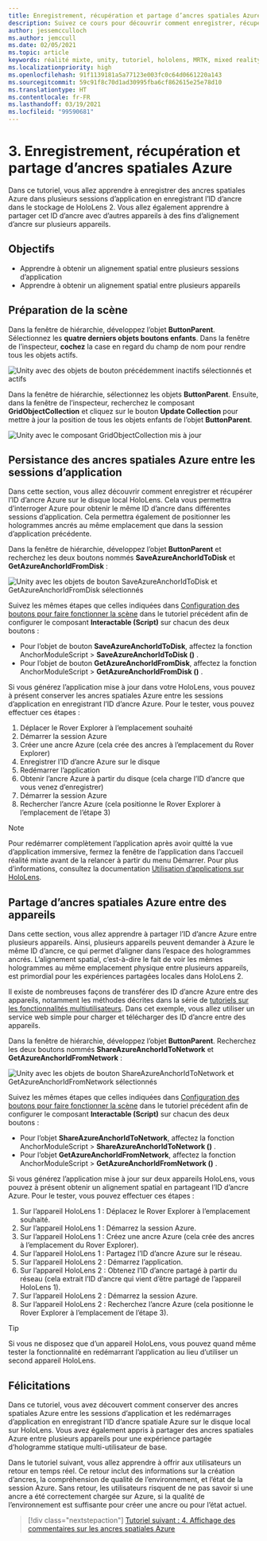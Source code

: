 ```yaml
---
title: Enregistrement, récupération et partage d’ancres spatiales Azure
description: Suivez ce cours pour découvrir comment enregistrer, récupérer et partager des ancres spatiales Azure dans une application de réalité mixte.
author: jessemcculloch
ms.author: jemccull
ms.date: 02/05/2021
ms.topic: article
keywords: réalité mixte, unity, tutoriel, hololens, MRTK, mixed reality toolkit, UWP, ancres spatiales Azure, sessions d’application
ms.localizationpriority: high
ms.openlocfilehash: 91f1139181a5a77123e003fc0c64d0661220a143
ms.sourcegitcommit: 59c91f8c70d1ad30995fba6cf862615e25e78d10
ms.translationtype: HT
ms.contentlocale: fr-FR
ms.lasthandoff: 03/19/2021
ms.locfileid: "99590681"
---
```

# <a name="3-saving-retrieving-and-sharing-azure-spatial-anchors"></a>3. Enregistrement, récupération et partage d’ancres spatiales Azure

Dans ce tutoriel, vous allez apprendre à enregistrer des ancres spatiales Azure dans plusieurs sessions d’application en enregistrant l’ID d’ancre dans le stockage de HoloLens 2. Vous allez également apprendre à partager cet ID d’ancre avec d’autres appareils à des fins d’alignement d’ancre sur plusieurs appareils.

## <a name="objectives"></a>Objectifs

* Apprendre à obtenir un alignement spatial entre plusieurs sessions d’application
* Apprendre à obtenir un alignement spatial entre plusieurs appareils

## <a name="preparing-the-scene"></a>Préparation de la scène

Dans la fenêtre de hiérarchie, développez l’objet **ButtonParent**. Sélectionnez les **quatre derniers objets boutons enfants**. Dans la fenêtre de l’inspecteur, **cochez** la case en regard du champ de nom pour rendre tous les objets actifs.

![Unity avec des objets de bouton précédemment inactifs sélectionnés et actifs](images/mr-learning-asa/asa-03-section1-step1-1.png)

Dans la fenêtre de hiérarchie, sélectionnez les objets **ButtonParent**. Ensuite, dans la fenêtre de l’inspecteur, recherchez le composant **GridObjectCollection** et cliquez sur le bouton **Update Collection** pour mettre à jour la position de tous les objets enfants de l’objet **ButtonParent**.

![Unity avec le composant GridObjectCollection mis à jour](images/mr-learning-asa/asa-03-section1-step1-2.png)

## <a name="persisting-azure-spatial-anchors-between-app-sessions"></a>Persistance des ancres spatiales Azure entre les sessions d’application

Dans cette section, vous allez découvrir comment enregistrer et récupérer l’ID d’ancre Azure sur le disque local HoloLens. Cela vous permettra d’interroger Azure pour obtenir le même ID d’ancre dans différentes sessions d’application. Cela permettra également de positionner les hologrammes ancrés au même emplacement que dans la session d’application précédente.

Dans la fenêtre de hiérarchie, développez l’objet **ButtonParent** et recherchez les deux boutons nommés **SaveAzureAnchorIdToDisk** et **GetAzureAnchorIdFromDisk** :

![Unity avec les objets de bouton SaveAzureAnchorIdToDisk et GetAzureAnchorIdFromDisk sélectionnés](images/mr-learning-asa/asa-03-section2-step1-1.png)

Suivez les mêmes étapes que celles indiquées dans [Configuration des boutons pour faire fonctionner la scène](mr-learning-asa-02.md#configuring-the-buttons-to-operate-the-scene) dans le tutoriel précédent afin de configurer le composant **Interactable (Script)** sur chacun des deux boutons :

* Pour l’objet de bouton **SaveAzureAnchorIdToDisk**, affectez la fonction AnchorModuleScript > **SaveAzureAnchorIdToDisk ()** .
* Pour l’objet de bouton **GetAzureAnchorIdFromDisk**, affectez la fonction AnchorModuleScript > **GetAzureAnchorIdFromDisk ()** .

Si vous générez l’application mise à jour dans votre HoloLens, vous pouvez à présent conserver les ancres spatiales Azure entre les sessions d’application en enregistrant l’ID d’ancre Azure. Pour le tester, vous pouvez effectuer ces étapes :

1. Déplacer le Rover Explorer à l’emplacement souhaité
2. Démarrer la session Azure
3. Créer une ancre Azure (cela crée des ancres à l’emplacement du Rover Explorer)
4. Enregistrer l’ID d’ancre Azure sur le disque
5. Redémarrer l’application
6. Obtenir l’ancre Azure à partir du disque (cela charge l’ID d’ancre que vous venez d’enregistrer)
7. Démarrer la session Azure
8. Rechercher l’ancre Azure (cela positionne le Rover Explorer à l’emplacement de l’étape 3)

> [!NOTE]
> Pour redémarrer complètement l’application après avoir quitté la vue d’application immersive, fermez la fenêtre de l’application dans l’accueil réalité mixte avant de la relancer à partir du menu Démarrer. Pour plus d’informations, consultez la documentation [Utilisation d’applications sur HoloLens](/hololens/holographic-home#using-apps-on-hololens).

## <a name="sharing-azure-spatial-anchors-between-devices"></a>Partage d’ancres spatiales Azure entre des appareils

Dans cette section, vous allez apprendre à partager l’ID d’ancre Azure entre plusieurs appareils. Ainsi, plusieurs appareils peuvent demander à Azure le même ID d’ancre, ce qui permet d’aligner dans l’espace des hologrammes ancrés. L’alignement spatial, c’est-à-dire le fait de voir les mêmes hologrammes au même emplacement physique entre plusieurs appareils, est primordial pour les expériences partagées locales dans HoloLens 2.

Il existe de nombreuses façons de transférer des ID d’ancre Azure entre des appareils, notamment les méthodes décrites dans la série de [tutoriels sur les fonctionnalités multiutilisateurs](mr-learning-sharing-02.md). Dans cet exemple, vous allez utiliser un service web simple pour charger et télécharger des ID d’ancre entre des appareils.

Dans la fenêtre de hiérarchie, développez l’objet **ButtonParent**.   Recherchez les deux boutons nommés **ShareAzureAnchorIdToNetwork** et **GetAzureAnchorIdFromNetwork** :

![Unity avec les objets de bouton ShareAzureAnchorIdToNetwork et GetAzureAnchorIdFromNetwork sélectionnés](images/mr-learning-asa/asa-03-section3-step1-1.png)

Suivez les mêmes étapes que celles indiquées dans [Configuration des boutons pour faire fonctionner la scène](mr-learning-asa-02.md#configuring-the-buttons-to-operate-the-scene) dans le tutoriel précédent afin de configurer le composant **Interactable (Script)** sur chacun des deux boutons :

* Pour l’objet **ShareAzureAnchorIdToNetwork**, affectez la fonction AnchorModuleScript > **ShareAzureAnchorIdToNetwork ()** .
* Pour l’objet **GetAzureAnchorIdFromNetwork**, affectez la fonction AnchorModuleScript > **GetAzureAnchorIdFromNetwork ()** .

Si vous générez l’application mise à jour sur deux appareils HoloLens, vous pouvez à présent obtenir un alignement spatial en partageant l’ID d’ancre Azure. Pour le tester, vous pouvez effectuer ces étapes :

1. Sur l’appareil HoloLens 1 : Déplacez le Rover Explorer à l’emplacement souhaité.
2. Sur l’appareil HoloLens 1 : Démarrez la session Azure.
3. Sur l’appareil HoloLens 1 : Créez une ancre Azure (cela crée des ancres à l’emplacement du Rover Explorer).
4. Sur l’appareil HoloLens 1 : Partagez l’ID d’ancre Azure sur le réseau.
5. Sur l’appareil HoloLens 2 : Démarrez l’application.
6. Sur l’appareil HoloLens 2 : Obtenez l’ID d’ancre partagé à partir du réseau (cela extrait l’ID d’ancre qui vient d’être partagé de l’appareil HoloLens 1).
7. Sur l’appareil HoloLens 2 : Démarrez la session Azure.
8. Sur l’appareil HoloLens 2 : Recherchez l’ancre Azure (cela positionne le Rover Explorer à l’emplacement de l’étape 3).

> [!TIP]
> Si vous ne disposez que d’un appareil HoloLens, vous pouvez quand même tester la fonctionnalité en redémarrant l’application au lieu d’utiliser un second appareil HoloLens.

## <a name="congratulations"></a>Félicitations

Dans ce tutoriel, vous avez découvert comment conserver des ancres spatiales Azure entre les sessions d’application et les redémarrages d’application en enregistrant l’ID d’ancre spatiale Azure sur le disque local sur HoloLens. Vous avez également appris à partager des ancres spatiales Azure entre plusieurs appareils pour une expérience partagée d’hologramme statique multi-utilisateur de base.

Dans le tutoriel suivant, vous allez apprendre à offrir aux utilisateurs un retour en temps réel. Ce retour inclut des informations sur la création d’ancres, la compréhension de qualité de l’environnement, et l’état de la session Azure. Sans retour, les utilisateurs risquent de ne pas savoir si une ancre a été correctement chargée sur Azure, si la qualité de l’environnement est suffisante pour créer une ancre ou pour l’état actuel.

> [!div class="nextstepaction"]
> [Tutoriel suivant : 4. Affichage des commentaires sur les ancres spatiales Azure](mr-learning-asa-04.md)